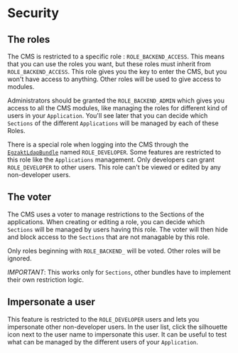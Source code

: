 Security
=========================

## The roles

The CMS is restricted to a specific role : ``ROLE_BACKEND_ACCESS``.
This means that you can use the roles you want, but these roles must inherit from ``ROLE_BACKEND_ACCESS``.
This role gives you the key to enter the CMS, but you won't have access to anything.
Other roles will be used to give access to modules.

Administrators should be granted the ``ROLE_BACKEND_ADMIN`` which gives you access to all the CMS modules, like managing the roles for different kind of users in your ``Application``.
You'll see later that you can decide which ``Sections`` of the different ``Applications`` will be managed by each of these Roles.

There is a special role when logging into the CMS through the [``EgzaktLdapBundle``](https://github.com/egzakt/EgzaktLdapBundle) named ``ROLE_DEVELOPER``.
Some features are restricted to this role like the ``Applications`` management.
Only developers can grant ``ROLE_DEVELOPER`` to other users. This role can't be viewed or edited by any non-developer users.

## The voter

The CMS uses a voter to manage restrictions to the Sections of the applications.
When creating or editing a role, you can decide which ``Sections`` will be managed by users having this role.
The voter will then hide and block access to the ``Sections`` that are not managable by this role.

Only roles beginning with ``ROLE_BACKEND_`` will be voted. Other roles will be ignored.

*IMPORTANT*: This works only for ``Sections``, other bundles have to implement their own restriction logic.

## Impersonate a user

This feature is restricted to the ``ROLE_DEVELOPER`` users and lets you impersonate other non-developer users.
In the user list, click the silhouette icon next to the user name to impersonate this user.
It can be useful to test what can be managed by the different users of your ``Application``.

